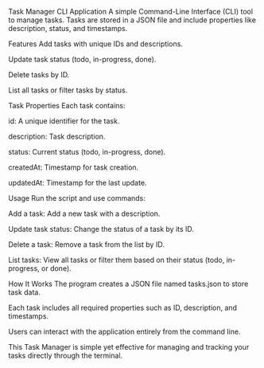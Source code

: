Task Manager CLI Application
A simple Command-Line Interface (CLI) tool to manage tasks. Tasks are stored in a JSON file and include properties like description, status, and timestamps.

Features
Add tasks with unique IDs and descriptions.

Update task status (todo, in-progress, done).

Delete tasks by ID.

List all tasks or filter tasks by status.

Task Properties
Each task contains:

id: A unique identifier for the task.

description: Task description.

status: Current status (todo, in-progress, done).

createdAt: Timestamp for task creation.

updatedAt: Timestamp for the last update.

Usage
Run the script and use commands:

Add a task: Add a new task with a description.

Update task status: Change the status of a task by its ID.

Delete a task: Remove a task from the list by ID.

List tasks: View all tasks or filter them based on their status (todo, in-progress, or done).

How It Works
The program creates a JSON file named tasks.json to store task data.

Each task includes all required properties such as ID, description, and timestamps.

Users can interact with the application entirely from the command line.

This Task Manager is simple yet effective for managing and tracking your tasks directly through the terminal.
